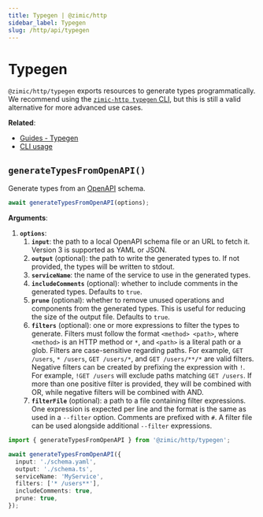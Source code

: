 ```yaml
---
title: Typegen | @zimic/http
sidebar_label: Typegen
slug: /http/api/typegen
---
```


# Typegen

`@zimic/http/typegen` exports resources to generate types programmatically. We recommend using the
[`zimic-http typegen` CLI](/docs/zimic-http/cli/1-typegen.md), but this is still a valid alternative for more advanced
use cases.

**Related**:

- [Guides - Typegen](/docs/zimic-http/guides/2-typegen.mdx)
- [CLI usage](/docs/zimic-http/cli/1-typegen.md)

## `generateTypesFromOpenAPI()`

Generate types from an [OpenAPI](https://swagger.io/specification) schema.

```ts
await generateTypesFromOpenAPI(options);
```

**Arguments**:

1. **`options`**:
   1. **`input`**: the path to a local OpenAPI schema file or an URL to fetch it. Version 3 is supported as YAML or
      JSON.
   2. **`output`** (optional): the path to write the generated types to. If not provided, the types will be written to
      stdout.
   3. **`serviceName`**: the name of the service to use in the generated types.
   4. **`includeComments`** (optional): whether to include comments in the generated types. Defaults to `true`.
   5. **`prune`** (optional): whether to remove unused operations and components from the generated types. This is
      useful for reducing the size of the output file. Defaults to `true`.
   6. **`filters`** (optional): one or more expressions to filter the types to generate. Filters must follow the format
      `<method> <path>`, where `<method>` is an HTTP method or `*`, and `<path>` is a literal path or a glob. Filters
      are case-sensitive regarding paths. For example, `GET /users`, `* /users`, `GET /users/*`, and `GET /users/**/*`
      are valid filters. Negative filters can be created by prefixing the expression with `!`. For example,
      `!GET /users` will exclude paths matching `GET /users`. If more than one positive filter is provided, they will be
      combined with OR, while negative filters will be combined with AND.
   7. **`filterFile`** (optional): a path to a file containing filter expressions. One expression is expected per line
      and the format is the same as used in a `--filter` option. Comments are prefixed with `#`. A filter file can be
      used alongside additional `--filter` expressions.

```ts
import { generateTypesFromOpenAPI } from '@zimic/http/typegen';

await generateTypesFromOpenAPI({
  input: './schema.yaml',
  output: './schema.ts',
  serviceName: 'MyService',
  filters: ['* /users**'],
  includeComments: true,
  prune: true,
});
```
